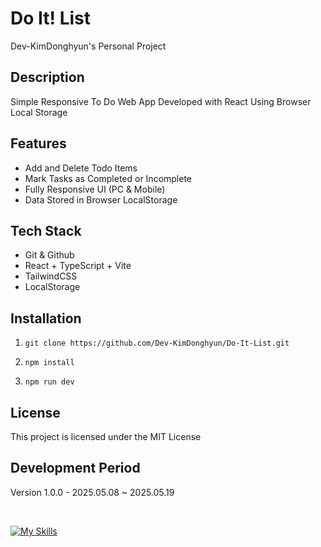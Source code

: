 # Do It! List

Dev-KimDonghyun's Personal Project

## Description

Simple Responsive To Do Web App Developed with React Using Browser Local Storage

## Features

- Add and Delete Todo Items
- Mark Tasks as Completed or Incomplete
- Fully Responsive UI (PC & Mobile)
- Data Stored in Browser LocalStorage

## Tech Stack

- Git & Github
- React + TypeScript + Vite
- TailwindCSS
- LocalStorage

## Installation

1. ```git clone https://github.com/Dev-KimDonghyun/Do-It-List.git```

2. ```npm install```

3. ```npm run dev```

## License

This project is licensed under the MIT License

## Development Period

Version 1.0.0 - 2025.05.08 ~ 2025.05.19

<br>

<a href="https://skillicons.dev"><img src="https://skillicons.dev/icons?i=git,github,vite,react,tailwindcss,typescript&theme=dark&perline=15" alt="My Skills" /></a>